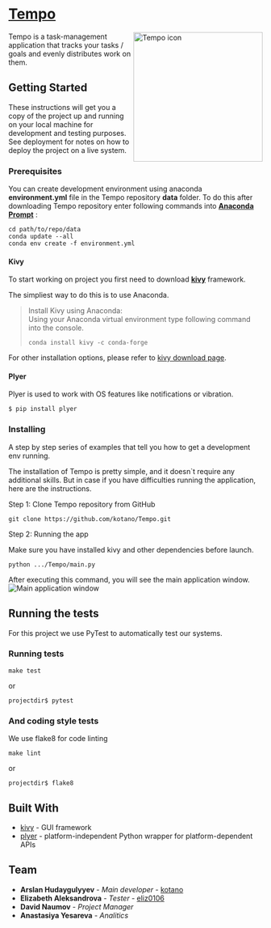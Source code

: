 # [Tempo](https://kotano.github.io/Tempo/)

<img alt="Tempo icon" align="right" height="256" src="https://kotano.github.io/Tempo/data/icons/logo.png"/>

Tempo is a task-management application that tracks your tasks / goals and evenly distributes work on them. 

## Getting Started

These instructions will get you a copy of the project up and running on your local machine for development and testing purposes. 
See deployment for notes on how to deploy the project on a live system.


### Prerequisites

You can create development environment using anaconda __environment.yml__ file in the Tempo repository __data__ folder.
To do this after downloading Tempo repository enter following commands into [__Anaconda Prompt__](https://docs.conda.io/projects/conda/en/latest/user-guide/install/#regular-installation) :

```
cd path/to/repo/data
conda update --all
conda env create -f environment.yml
```

#### Kivy
To start working on project you first need to download [__kivy__](https://github.com/kivy/kivy) framework.

The simpliest way to do this is to use Anaconda.
>Install Kivy using Anaconda:  
>Using your Anaconda virtual environment type following command into the console.  
>```
>conda install kivy -c conda-forge
>```

For other installation options, please refer to [kivy download page](https://kivy.org/#download).

#### Plyer
Plyer is used to work with OS features like notifications or vibration.

    $ pip install plyer



### Installing

A step by step series of examples that tell you how to get a development env running.

The installation of Tempo is pretty simple, and it doesn`t require any additional skills. But in case if you have difficulties running the application, here are the instructions.

Step 1: Clone Tempo repository from GitHub

```
git clone https://github.com/kotano/Tempo.git
```

Step 2: Running the app

Make sure you have installed kivy and other dependencies before launch.

```
python .../Tempo/main.py
```
After executing this command, you will see the main application window.
<img alt="Main application window" align="" height="" src="https://kotano.github.io/Tempo/data/examples/main_window.png"/>

## Running the tests

For this project we use PyTest to automatically test our systems.

### Running tests

```
make test
``` 
or  
```
projectdir$ pytest
``` 

### And coding style tests

We use flake8 for code linting

```
make lint
```
or
```
projectdir$ flake8
```

## Built With

* [kivy](https://kivy.org) - GUI framework
* [plyer](https://github.com/kivy/plyer) - platform-independent Python wrapper for platform-dependent APIs


## Team

* **Arslan Hudaygulyyev** - *Main developer* - [kotano](https://github.com/kotano)
* **Elizabeth Aleksandrova** - *Tester* - [eliz0106](https://github.com/eliz0106)
* **David Naumov** - *Project Manager*
* **Anastasiya Yesareva** - *Analitics*
